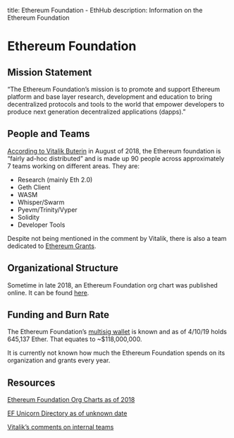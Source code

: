title: Ethereum Foundation - EthHub
description: Information on the Ethereum Foundation

# Ethereum Foundation

## Mission Statement
“The Ethereum Foundation’s mission is to promote and support Ethereum platform and base layer research, development and education to bring decentralized protocols and tools to the world that empower developers to produce next generation decentralized applications (dapps).”

## People and Teams
[According to Vitalik Buterin](https://www.reddit.com/r/ethereum/comments/95h4io/how_many_people_work_for_ethereum_foundation/e3sv72e/) in August of 2018, the Ethereum foundation is “fairly ad-hoc distributed” and is made up 90 people across approximately 7 teams working on different areas. They are:

* Research (mainly Eth 2.0)
* Geth Client
* WASM
* Whisper/Swarm
* Pyevm/Trinity/Vyper
* Solidity
* Developer Tools

Despite not being mentioned in the comment by Vitalik, there is also a team dedicated to [Ethereum Grants](https://blog.ethereum.org/2018/10/15/ethereum-foundation-grants-update-wave-4/).

## Organizational Structure

Sometime in late 2018, an Ethereum Foundation org chart was published online. It can be found [here](https://notes.ethereum.org/lNSvELX1Qvm4zjXlA7cRkQ).

## Funding and Burn Rate

The Ethereum Foundation’s [multisig wallet](https://etherscan.io/address/0xde0b295669a9fd93d5f28d9ec85e40f4cb697bae) is known and as of 4/10/19 holds 645,137 Ether. That equates to ~$118,000,000.

It is currently not known how much the Ethereum Foundation spends on its organization and grants every year.

## Resources

[Ethereum Foundation Org Charts as of 2018](https://notes.ethereum.org/lNSvELX1Qvm4zjXlA7cRkQ)

[EF Unicorn Directory as of unknown date](https://airtable.com/shrINaaECNpnrW0Ox/tblMNhNxXQxQYzGTJ?blocks=hide)

[Vitalik’s comments on internal teams](https://www.reddit.com/r/ethereum/comments/95h4io/how_many_people_work_for_ethereum_foundation/e3sv72e/)





